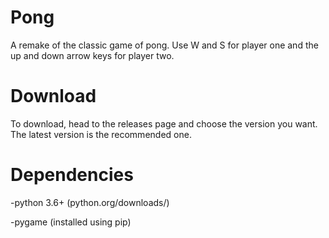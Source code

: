 # Pong
A remake of the classic game of pong.
Use W and S for player one and the up and down arrow keys for player two.

# Download
To download, head to the releases page and choose the version you want. The latest version is the recommended one.

# Dependencies
  -python 3.6+ (python.org/downloads/)
  
  -pygame (installed using pip)
 
